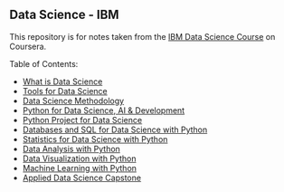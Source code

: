 ## Data Science - IBM

This repository is for notes taken from the [IBM Data Science Course](https://www.coursera.org/professional-certificates/ibm-data-science) on Coursera.

Table of Contents:

- [What is Data Science](01-What_is_Data_Science/readme.md)
- [Tools for Data Science](02-Tools_for_Data_Science/readme.md)
- [Data Science Methodology](03-Data_Science_Methodology/readme.md)
- [Python for Data Science, AI & Development](04-Python_for_Data_Science,AI_&_Development/readme.md)
- [Python Project for Data Science](c05-python-project-for-data-science/readme.md)
- [Databases and SQL for Data Science with Python](c06-databases-and-sql-for-data-science-with-python/readme.md)
- [Statistics for Data Science with Python](c06-Statistics-for-Data-Science-with-Python/readme.md)
- [Data Analysis with Python](c07-data-analysis-with-python/readme.md)
- [Data Visualization with Python](c08-data-visualization-with-python/readme.md)
- [Machine Learning with Python](c09-machine-learning-with-python/readme.md)
- [Applied Data Science Capstone](c10-applied-data-science-capstone/readme.md)

